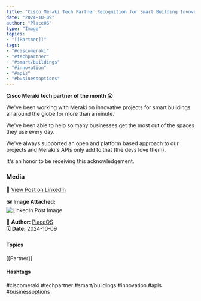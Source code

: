 ```yaml
---
title: "Cisco Meraki Tech Partner Recognition for Smart Building Innovations"  
date: "2024-10-09"  
author: "PlaceOS"  
type: "Image"  
topics:  
- "[[Partner]]"    
tags:  
- "#ciscomeraki"  
- "#techpartner"  
- "#smart/buildings"  
- "#innovation"  
- "#apis"  
- "#businessoptions"
---
```

**Cisco Meraki tech partner of the month 😮**

We've been working with Meraki on innovative projects for smart buildings all around the globe for more than a minute.

We've been able to help so many businesses get the most out of the spaces they use every day.

We've always supported an open and platform based approach to our projects and Meraki's APIs only add to that (the devs love them).

It's an honor to be receiving this acknowledgement.

### Media

🔗 [View Post on LinkedIn](https://www.linkedin.com/feed/update/urn:li:activity:7249599482282061824)  
  
🖼 **Image Attached:**  
![LinkedIn Post Image](https://media.licdn.com/dms/image/v2/D4E10AQHE3ZQZlHCCcA/image-shrink_800/image-shrink_800/0/1728406802146?e=1742263200&v=beta&t=Dt4pXxZ_2gvIVz1UgyyYtZGBTjSsU2AwrL9xKF_SoQw)  
  
👤 **Author:** [PlaceOS](https://www.linkedin.com/company/placeos/)  
🗓️ **Date:** 2024-10-09

#### Topics

[[Partner]]  

#### Hashtags

#ciscomeraki #techpartner #smart/buildings #innovation #apis #businessoptions